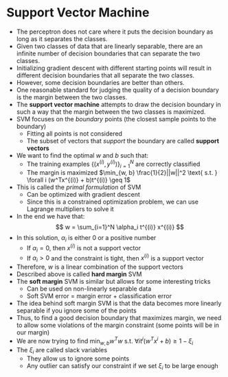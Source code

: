 # Support Vector Machine
- The perceptron does not care where it puts the decision boundary as long as it separates the classes.
- Given two classes of data that are linearly separable, there are an infinite number of decision boundaries that can separate the two classes.
- Initializing gradient descent with different starting points will result in different decision boundaries that all separate the two classes.
- However, some decision boundaries are better than others.
- One reasonable standard for judging the quality of a decision boundary is the margin between the two classes.
- The **support vector machine** attempts to draw the decision boundary in such a way that the margin between the two classes is maximized.
- SVM focuses on the *boundary* points (the closest sample points to the boundary)
    - Fitting all points is not considered
    - The subset of vectors that *support* the boundary are called **support vectors**
- We want to find the optimal $w$ and $b$ such that:
    - The training examples $\{(x^{(i)}, y^{(i)})\}_{i=1}^N$ are correctly classified
    - The margin is maximized $\min_{w, b} \frac{1}{2}||w||^2 \text{ s.t. } \forall i (w^Tx^{(i)} + b)t^{(i)} \geq 1$
- This is called the *primal formulation* of SVM
    - Can be optimized with gradient descent
    - Since this is a constrained optimization problem, we can use Lagrange multipliers to solve it
- In the end we have that:
$$ w = \sum_{i=1}^N \alpha_i t^{(i)} x^{(i)} $$
- In this solution, $\alpha_i$ is either 0 or a positive number
    - If $\alpha_i = 0$, then $x^{(i)}$ is not a support vector
    - If $\alpha_i > 0$ and the constraint is tight, then $x^{(i)}$ is a support vector
- Therefore, $w$ is a linear combination of the support vectors
- Described above is called **hard margin** SVM
- The **soft margin** SVM is similar but allows for some interesting tricks
    - Can be used on non-linearly separable data
    - Soft SVM error = margin error + classification error
- The idea behind soft margin SVM is that the data becomes more linearly separable if you ignore some of the points
- Thus, to find a good decision boundary that maximizes margin, we need to allow some violations of the margin constraint (some points will be in our margin)
- We are now trying to find $\min_{w, b} w^T w \text{ s.t. } \forall i t^i (w^T x^i + b) \geq 1 - \xi_i$
- The $\xi_i$ are called slack variables
    - They allow us to ignore some points
    - Any outlier can satisfy our constraint if we set $\xi_i$ to be large enough